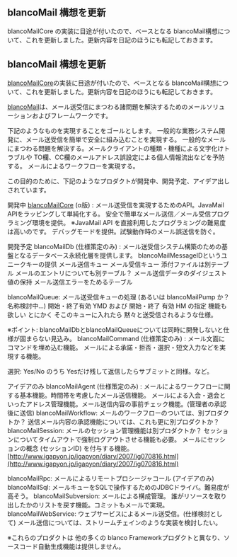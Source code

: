 ## blancoMail 構想を更新

blancoMailCore の実装に目途が付いたので、ベースとなる blancoMail構想について、これを更新しました。更新内容を日記のほうにも転記しておきます。






## blancoMail 構想を更新


[blancoMailCore](http://www.igapyon.jp/blanco/blancomailcore.html)の実装に目途が付いたので、ベースとなる blancoMail構想について、これを更新しました。更新内容を日記のほうにも転記しておきます。


[blancoMail](http://www.igapyon.jp/blanco/blancomail.html)は、メール送受信にまつわる諸問題を解決するためのメールソリューションおよびフレームワークです。

下記のようなものを実現することをゴールとします。
一般的な業務システム開発に、メール送受信を簡単で安全に組み込むことを実現する。
  一般的なメールにまつわる問題を解決する。メールクライアントの種類・機種による文字化けトラブルや TO欄、CC欄のメールアドレス誤設定による個人情報流出などを予防する。
  メールによるワークフローを実現する。


この目的のために、下記のようなプロダクトが開発中、開発予定、アイデア出しされています。

開発中
[blancoMailCore](http://www.igapyon.jp/blanco/blancomailcore.html) (α版) : メール送受信を実現するためのAPI。JavaMail APIをラッピングして単純化する。
  安全で簡単なメール送信／メール受信プログラミング環境を提供。 ※JavaMail API を直接利用したプログラミングの難易度は高いのです。
  デバッグモードを提供。試験動作時のメール誤送信を防ぐ。


開発予定
blancoMailDb (仕様策定のみ) : メール送受信システム構築のための基盤となるデータベース永続化層を提供します。
  blancoMailMessageIDというユニークキーの提供
    メール送信キュー
    メール受信キュー
    添付ファイルは別テーブル
    メールのエントリについても別テーブル？
    メール送信データのダイジェスト値の保持
    メール送信エラーをためるテーブル
  
  blancoMailQueue: メール送受信キューの処理 (あるいは blancoMailPump か？ 名称検討中…)
  開始・終了有効 YMD および 開始・終了 有効 HM の指定 機能も欲しい
    とにかく そこのキューに入れたら 黙々と送受信されるような仕様。
  
  ※ポイント: blancoMailDbとblancoMailQueueについては同時に開発しないと仕様が固まらない見込み。
  blancoMailCommand (仕様策定のみ) : メール文面にコマンドを埋め込む機能。 メールによる承諾・拒否・選択・短文入力などを実現する機能。
  
  選択: Yes/No のうち Yesだけ残して返信したらサブミットと同様。など。


アイデアのみ
blancoMailAgent (仕様策定のみ) : メールによるワークフローに関する基本機能。時間帯を考慮したメール送信機能。 メールによる入会・退会といったアドレス管理機能。メール送信内容の事前チェック機能。(管理者の承認後に送信)
  blancoMailWorkflow: メールのワークフローのついては、別プロダクトか？
  送信メール内容の承認機能については、これも更に別プロダクトか？
  blancoMailSession: メールのセッション管理機能は別プロダクトか？
  セッションについてタイムアウトで強制ログアウトさせる機能も必要。
  メールにセッションの概念 (セッションID) を付与する機能。
  [http://www.igapyon.jp/igapyon/diary/2007/ig070816.html](http://www.igapyon.jp/igapyon/diary/2007/ig070816.html)
  
  blancoMailRpc: メールによるリモートプロシージャコール (アイデアのみ)
  blancoMailSql: メールキューをSQLで操作するためのJDBCドライバ。難易度が高そう。
  blancoMailSubversion: メールによる構成管理。
  誰がリソースを取り出したかのリストを戻す機能。コミットもメールで実現。
  blancoMailWebService: ウェブサービスによるメール送受信。(仕様検討として)
  メール送信については、ストリームチェインのような実装を検討したい。


※これらのプロダクトは 他の多くの blanco Frameworkプロダクトと異なり、ソースコード自動生成機能は提供しません。